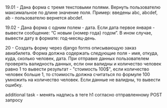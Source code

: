 19.01 -	Дана форма с тремя текстовыми полями. Вернуть пользователю максимальное по длине значение поля. Пример: введены abc, abcdef, ab - пользователю вернется abcdef.

19.02 - Дана форма с одним полем - дата. Если дата первое января - вывести сообщение: “С новым {номер года} годом”. В ином случае, вывести дату в формате: год-месяц-день.

20 - Создать форму через django forms описывающую заказ авиабилета. Форма должна содержать следующие поля - имя, откуда, куда, сколько человек, дата. При отправке данных пользователем проверять валидность данных, если они валидны и количество человек равно 1 то вывести результат - "стоимость 100$", если количество человек больше 1, то стоимость должна считаться по формуле 100 умножить на количество человек. Если данные не валидны, то вывести ошибку.

additional task - менять надпись в теге h1 согласно отправленному POST запросу
